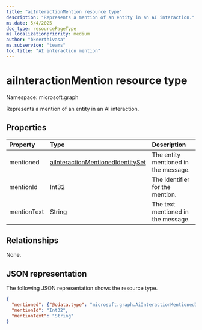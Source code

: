 ```yaml
---
title: "aiInteractionMention resource type"
description: "Represents a mention of an entity in an AI interaction."
ms.date: 5/4/2025
doc_type: resourcePageType
ms.localizationpriority: medium
author: "bkeerthivasa"
ms.subservice: "teams"
toc.title: "AI interaction mention"
---
```


# aiInteractionMention resource type

Namespace: microsoft.graph

Represents a mention of an entity in an AI interaction.

## Properties

| Property   | Type | Description |
|:---------------|:--------|:----------|
| mentioned | [aiInteractionMentionedIdentitySet](../resources/aiinteractionmentionedidentityset.md) | The entity mentioned in the message. |
| mentionId | Int32 | The identifier for the mention. |
| mentionText | String | The text mentioned in the message. |

## Relationships

None.

## JSON representation

The following JSON representation shows the resource type.

<!--{
  "blockType": "resource",
  "optionalProperties": [],
  "keyProperty": "id",
  "baseType": "microsoft.graph.entity",
  "@odata.type": "microsoft.graph.aiInteractionMention"
}-->

```json
{
  "mentioned": {"@odata.type": "microsoft.graph.AiInteractionMentionedIdentitySet"},
  "mentionId": "Int32",
  "mentionText": "String"
}
```

